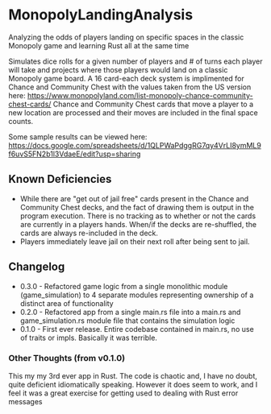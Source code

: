 # MonopolyLandingAnalysis
Analyzing the odds of players landing on specific spaces in the classic Monopoly game and learning Rust all at the same time

Simulates dice rolls for a given number of players and # of turns each player will take and projects where those players would land on a classic Monopoly game board.  A 16 card-each deck system is implimented for Chance and Community Chest with the values taken from the US version here: https://www.monopolyland.com/list-monopoly-chance-community-chest-cards/  Chance and Community Chest cards that move a player to a new location are processed and their moves are included in the final space counts.

Some sample results can be viewed here: https://docs.google.com/spreadsheets/d/1QLPWaPdggRG7qy4VrLI8ymML9f6uvS5FN2b1l3VdaeE/edit?usp=sharing


## Known Deficiencies
* While there are "get out of jail free" cards present in the Chance and Community Chest decks, and the fact of drawing them is output in the program execution.  There is no tracking as to whether or not the cards are currently in a players hands.  When/if the decks are re-shuffled, the cards are always re-included in the deck.
* Players immediately leave jail on their next roll after being sent to jail.


## Changelog
* 0.3.0 - Refactored game logic from a single monolithic module (game_simulation) to 4 separate modules representing ownership of a distinct area of functionality
* 0.2.0 - Refactored app from a single main.rs file into a main.rs and game_simulation.rs module file that contains the simulation logic
* 0.1.0 - First ever release.  Entire codebase contained in main.rs, no use of traits or impls.  Basically it was terrible.


### Other Thoughts (from v0.1.0)
This my my 3rd ever app in Rust.  The code is chaotic and, I have no doubt, quite deficient idiomatically speaking.  However it does seem to work, and I feel it was a great exercise for getting used to dealing with Rust error messages
